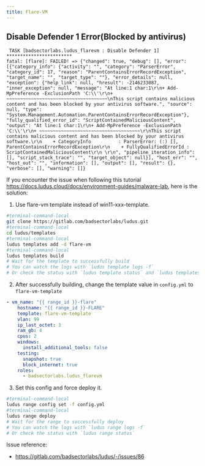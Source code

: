 ```yaml
---
title: Flare-VM
---
```


## Disable Defender 1 Error(Blocked by antivirus)

```
 TASK [badsectorlabs.ludus_flarevm : Disable Defender 1] ************************
fatal: [flare]: FAILED! => {"changed": true, "debug": [], "error": [{"category_info": {"activity": "", "category": "ParserError", "category_id": 17, "reason": "ParentContainsErrorRecordException", "target_name": "", "target_type": ""}, "error_details": null, "exception": {"help_link": null, "hresult": -2146233087, "inner_exception": null, "message": "At line:1 char:1\r\n+ Add-MpPreference -ExclusionPath 'C:\\'\r\n+ ~~~~~~~~~~~~~~~~~~~~~~~~~~~~~~~~~~~~~\nThis script contains malicious content and has been blocked by your antivirus software.", "source": null, "type": "System.Management.Automation.ParentContainsErrorRecordException"}, "fully_qualified_error_id": "ScriptContainedMaliciousContent", "output": "At line:1 char:1\r\n+ Add-MpPreference -ExclusionPath 'C:\\'\r\n+ ~~~~~~~~~~~~~~~~~~~~~~~~~~~~~~~~~~~~~\r\nThis script contains malicious content and has been blocked by your antivirus software.\r\n    + CategoryInfo          : ParserError: (:) [], ParentContainsErrorRecordException\r\n    + FullyQualifiedErrorId : ScriptContainedMaliciousContent\r\n \r\n", "pipeline_iteration_info": [], "script_stack_trace": "", "target_object": null}], "host_err": "", "host_out": "", "information": [], "output": [], "result": {}, "verbose": [], "warning": []}
```

If you encounter the issue when following this tutorial https://docs.ludus.cloud/docs/environment-guides/malware-lab, here is the solution:

1. Use flare-vm template instead of win11-xxx-template.

```bash
#terminal-command-local
git clone https://gitlab.com/badsectorlabs/ludus.git
#terminal-command-local
cd ludus/templates
#terminal-command-local
ludus templates add -d flare-vm
#terminal-command-local
ludus templates build
# Wait for the template to successfully build
# You can watch the logs with `ludus template logs -f`
# Or check the status with `ludus template status` and `ludus templates list`
```

2. After successfully building, change the template value in `config.yml` to `flare-vm-template`

```yaml title="config.yml"
- vm_name: "{{ range_id }}-flare"
    hostname: "{{ range_id }}-FLARE"
    template: flare-vm-template
    vlan: 99
    ip_last_octet: 3
    ram_gb: 4
    cpus: 2
    windows:
      install_additional_tools: false
    testing:
      snapshot: true
      block_internet: true
    roles:
      - badsectorlabs.ludus_flarevm
 ```

3. Set this config and force deploy it.

```bash
#terminal-command-local
ludus range config set -f config.yml
#terminal-command-local
ludus range deploy
# Wait for the range to successfully deploy
# You can watch the logs with `ludus range logs -f`
# Or check the status with `ludus range status`
```

Issue reference:
- https://gitlab.com/badsectorlabs/ludus/-/issues/86